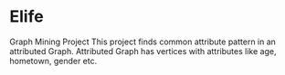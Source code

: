 # Elife

Graph Mining Project
This project finds common attribute pattern in an attributed Graph.
Attributed Graph has vertices with attributes like age, hometown, gender etc.
